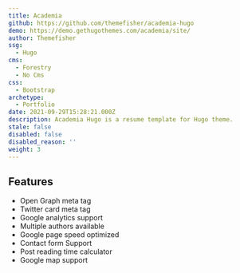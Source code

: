 ```yaml
---
title: Academia
github: https://github.com/themefisher/academia-hugo
demo: https://demo.gethugothemes.com/academia/site/
author: Themefisher
ssg:
  - Hugo
cms:
  - Forestry
  - No Cms
css:
  - Bootstrap
archetype:
  - Portfolio
date: 2021-09-29T15:28:21.000Z
description: Academia Hugo is a resume template for Hugo theme.
stale: false
disabled: false
disabled_reason: ''
weight: 3
---
```


## Features
* Open Graph meta tag
* Twitter card meta tag
* Google analytics  support
* Multiple authors available
* Google page speed optimized
* Contact form Support
* Post reading time calculator
* Google map support